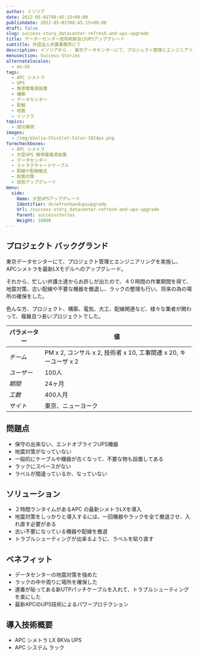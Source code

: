 ```yaml
---
author: イソリア
date: 2012-05-01T08:45:15+09:00
publishdate: 2012-05-01T08:45:15+09:00
draft: false
slug: success-story_datacenter-refresh-and-ups-upgrade
title: データーセンター技術刷新及びUPSアップグレード
subtitle: 外国法人弁護事務所にて
description: イソリアから - 東京データセンターにて、プロジェクト管理とエンジニアリングを実施し、APCシメトラを最新LXモデルへのアップグレード。
menusection: Success-Stories
alternatelocales:
  - en-US
tags:
  - APC シメトラ
  - UPS
  - 無停電電源装置
  - 構築
  - データセンター
  - 配線
  - 地震
  - インフラ
topics:
  - 成功事例
images:  
  - /img/eSolia-Chicklet-Color-1024px.png
formcheckboxes:
  - APC シメトラ
  - 大型UPS 無停電電源装置
  - データセンター
  - ストラクチャードケーブル
  - 配線や配線撤去
  - 耐震対策
  - 技術アップグレード
menu:
  side:
    Name: 大型UPSアップグレード
    Identifier: dcrefreshandupsupgrade
    Url: /success-story_datacenter-refresh-and-ups-upgrade
    Parent: successstories
    Weight: 10000
---
```


## プロジェクト バックグランド

東京データセンターにて、プロジェクト管理とエンジニアリングを実施し、APCシメトラを最新LXモデルへのアップグレード。

それから、忙しい弁護士達からお許しが出たので、４０時間の作業期間を得て、地震対策、古い配線や不要な機器を撤退し、ラックの整理も行い、将来の為の場所の確保をした。

色んな方、プロジェクト、構築、電気、大工、配線関連など、様々な業者が関わって、複雑且つ長いプロジェクトでした。

パラメーター | 値
------|------
_チーム_ | PM x 2, コンサル x 2, 技術者 x 10, 工事関連 x 20, キーユーザ x 2
_ユーザー_ | 100人
_期間_ | 24ヶ月
_工数_ | 400人月
_サイト_ | 東京、ニューヨーク

## 問題点

* 保守の出来ない、エンドオブライフUPS機器
* 地震対策がなっていない
* 一般的にケーブルや機器が古くなって、不要な物も設置してある
* ラックにスペースがない
* ラベルが間違っているか、なっていない

## ソリューション

* ２時間ランタイムがあるAPC の最新シメトラLXを導入
* 地震対策をしっかりと導入するには、一回機器やラックを全て撤退させ、入れ直す必要がある
* 古い不要になっている機器や配線を撤退
* トラブルシューティングが出来るように、ラベルを貼り直す

## ベネフィット

* データセンターの地震対策を強めた
* ラックの中や周りに場所を確保した
* 連番が貼ってある新UTPパッチケーブルを入れて、トラブルシューティングを楽にした
* 最新APCのUPS技術によるパワープロテクション

## 導入技術概要

* APC シメトラ LX 8KVa UPS
* APC システム ラック
